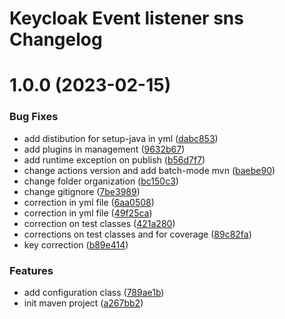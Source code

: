 # Keycloak Event listener sns Changelog

# 1.0.0 (2023-02-15)


### Bug Fixes

* add distibution for setup-java in yml ([dabc853](https://github.com/RedFroggy/keycloak-event-listener-sns/commit/dabc853abb878e123deb3369dab5a805b16d9397))
* add plugins in management ([9632b67](https://github.com/RedFroggy/keycloak-event-listener-sns/commit/9632b679f7db1b20eba3d3b100910d989186da0b))
* add runtime exception on publish ([b56d7f7](https://github.com/RedFroggy/keycloak-event-listener-sns/commit/b56d7f77821c9f6ca2fbdb1ee484dfdac946881c))
* change actions version and add batch-mode mvn ([baebe90](https://github.com/RedFroggy/keycloak-event-listener-sns/commit/baebe900b6137e7c48d1f507a537d974967a5fab))
* change folder organization ([bc150c3](https://github.com/RedFroggy/keycloak-event-listener-sns/commit/bc150c32641106a4b28249768a0013f78068c126))
* change gitignore ([7be3989](https://github.com/RedFroggy/keycloak-event-listener-sns/commit/7be39894a3130265178f61045f32e1ec14791dfa))
* correction in yml file ([6aa0508](https://github.com/RedFroggy/keycloak-event-listener-sns/commit/6aa0508de8ff5aa7a465acb21b9f8185fb381e94))
* correction in yml file ([49f25ca](https://github.com/RedFroggy/keycloak-event-listener-sns/commit/49f25cae292148c057b4e0a54f61b67fdd94fdd8))
* correction on test classes ([421a280](https://github.com/RedFroggy/keycloak-event-listener-sns/commit/421a2804bc77877187c8bcdb84750664cbde0ef5))
* corrections on test classes and for coverage ([89c82fa](https://github.com/RedFroggy/keycloak-event-listener-sns/commit/89c82fad58346b8e511231a8760f8028920a0c3d))
* key correction ([b89e414](https://github.com/RedFroggy/keycloak-event-listener-sns/commit/b89e414ca6332bbc8eefb8515955dfa08cf394c1))


### Features

* add configuration class ([789ae1b](https://github.com/RedFroggy/keycloak-event-listener-sns/commit/789ae1b67f3ae8c7683003df9f2a8350a898b077))
* init maven project ([a267bb2](https://github.com/RedFroggy/keycloak-event-listener-sns/commit/a267bb2c3002453624f67a054e07e1cf3768a1e5))
